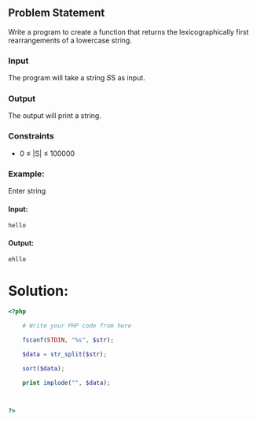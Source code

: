 
## Problem Statement
Write a program to create a function that returns the lexicographically first rearrangements of a lowercase string.
### Input
The program will take a string 𝑆S as input.
### Output
The output will print a string.
### Constraints
- 0 ≤ |S| ≤ 100000
### Example:
Enter string
#### Input:

```
hello
```
#### Output:
```
ehllo
```
# Solution:
```php
<?php

    # Write your PHP code from here

    fscanf(STDIN, "%s", $str);

    $data = str_split($str);

    sort($data);

    print implode("", $data);

  

?>
```
